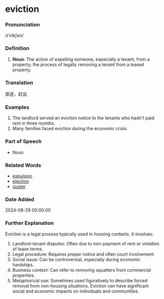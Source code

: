 # eviction
### Pronunciation
/ɪˈvɪkʃən/
### Definition
1. **Noun**: The action of expelling someone, especially a tenant, from a property; the process of legally removing a tenant from a leased property.
### Translation
驱逐，赶出
### Examples
1. The landlord served an eviction notice to the tenants who hadn't paid rent in three months.
2. Many families faced eviction during the economic crisis.
### Part of Speech
- Noun
### Related Words
- [expulsion](expulsion.md)
- [ejection](ejection.md)
- [ouster](ouster.md)
### Date Added
2024-08-29 00:00:00

### Further Explanation
Eviction is a legal process typically used in housing contexts. It involves:
1. Landlord-tenant disputes: Often due to non-payment of rent or violation of lease terms.
2. Legal procedure: Requires proper notice and often court involvement.
3. Social issue: Can be controversial, especially during economic hardships.
4. Business context: Can refer to removing squatters from commercial properties.
5. Metaphorical use: Sometimes used figuratively to describe forced removal from non-housing situations.
Eviction can have significant social and economic impacts on individuals and communities.